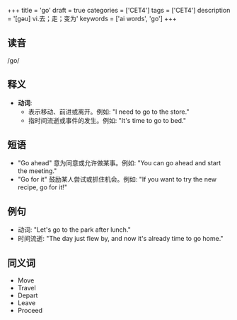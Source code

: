 +++
title = 'go'
draft = true
categories = ['CET4']
tags = ['CET4']
description = '[gəu] vi.去；走；变为'
keywords = ['ai words', 'go']
+++

## 读音
/go/

## 释义
- **动词**:
  - 表示移动、前进或离开。例如: "I need to go to the store."
  - 指时间流逝或事件的发生。例如: "It's time to go to bed."

## 短语
- "Go ahead" 意为同意或允许做某事。例如: "You can go ahead and start the meeting."
- "Go for it" 鼓励某人尝试或抓住机会。例如: "If you want to try the new recipe, go for it!"

## 例句
- 动词: "Let's go to the park after lunch."
- 时间流逝: "The day just flew by, and now it's already time to go home."

## 同义词
- Move
- Travel
- Depart
- Leave
- Proceed
